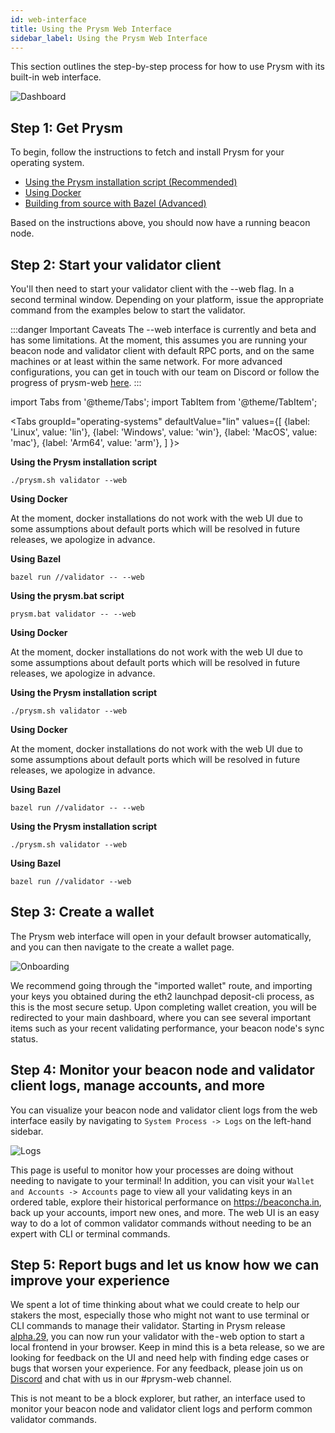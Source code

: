```yaml
---
id: web-interface
title: Using the Prysm Web Interface
sidebar_label: Using the Prysm Web Interface
---
```


This section outlines the step-by-step process for how to use Prysm with its built-in web interface.

![Dashboard](/img/webdashboard.png "Main Dashboard")

## Step 1: Get Prysm

To begin, follow the instructions to fetch and install Prysm for your operating system.

* [Using the Prysm installation script (Recommended)](/docs/install/install-with-script)
* [Using Docker](/docs/install/install-with-docker)
* [Building from source with Bazel (Advanced)](/docs/install/install-with-bazel)

Based on the instructions above, you should now have a running beacon node.

## Step 2: Start your validator client

You'll then need to start your validator client with the --web flag. In a second terminal window. Depending on your platform, issue the appropriate command from the examples below to start the validator.

:::danger Important Caveats
The --web interface is currently and beta and has some limitations. At the moment, this assumes you are running your beacon node and validator client with default RPC ports, and on the same machines or at least within the same network. For more advanced configurations, you can get in touch with our team on Discord or follow the progress of prysm-web [here](https://github.com/prysmaticlabs/prysm-web-ui).
:::

import Tabs from '@theme/Tabs';
import TabItem from '@theme/TabItem';

<Tabs
  groupId="operating-systems"
  defaultValue="lin"
  values={[
    {label: 'Linux', value: 'lin'},
    {label: 'Windows', value: 'win'},
    {label: 'MacOS', value: 'mac'},
    {label: 'Arm64', value: 'arm'},
  ]
}>
<TabItem value="lin">

**Using the Prysm installation script**

```text
./prysm.sh validator --web
```

**Using Docker**

At the moment, docker installations do not work with the web UI due to some assumptions about default ports which will be resolved in future releases, we apologize in advance.

**Using Bazel**

```text
bazel run //validator -- --web
```

</TabItem>
<TabItem value="win">

**Using the prysm.bat script**

```text
prysm.bat validator -- --web
```

**Using Docker**

At the moment, docker installations do not work with the web UI due to some assumptions about default ports which will be resolved in future releases, we apologize in advance.

</TabItem>
<TabItem value="mac">

**Using the Prysm installation script**

```text
./prysm.sh validator --web
```

**Using Docker**

At the moment, docker installations do not work with the web UI due to some assumptions about default ports which will be resolved in future releases, we apologize in advance.

**Using Bazel**

```text
bazel run //validator -- --web
```

</TabItem>
<TabItem value="arm">

**Using the Prysm installation script**

```text
./prysm.sh validator --web
```

**Using Bazel**

```text
bazel run //validator --web
```

</TabItem>
</Tabs>

## Step 3: Create a wallet

The Prysm web interface will open in your default browser automatically, and you can then navigate to the create a wallet page.

![Onboarding](/img/createawallet.png "Create a Wallet")

We recommend going through the "imported wallet" route, and importing your keys you obtained during the eth2 launchpad deposit-cli process, as this is the most secure setup. Upon completing wallet creation, you will be redirected to your main dashboard, where you can see several important items such as your recent validating performance, your beacon node's sync status.

## Step 4: Monitor your beacon node and validator client logs, manage accounts, and more

You can visualize your beacon node and validator client logs from the web interface easily by navigating to `System Process -> Logs` on the left-hand sidebar.

![Logs](/img/logs.png "Logs")

This page is useful to monitor how your processes are doing without needing to navigate to your terminal! In addition, you can visit your `Wallet and Accounts -> Accounts` page to view all your validating keys in an ordered table, explore their historical performance on https://beaconcha.in, back up your accounts, import new ones, and more. The web UI is an easy way to do a lot of common validator commands without needing to be an expert with CLI or terminal commands.

## Step 5: Report bugs and let us know how we can improve your experience

We spent a lot of time thinking about what we could create to help our stakers the most, especially those who might not want to use terminal or CLI commands to manage their validator. Starting in Prysm release [alpha.29](https://github.com/prysmaticlabs/prysm/releases/tag/v1.0.0-alpha.29), you can now run your validator with the - web option to start a local frontend in your browser. Keep in mind this is a beta release, so we are looking for feedback on the UI and need help with finding edge cases or bugs that worsen your experience. For any feedback, please join us on [Discord](https://discord.com/invite/fCsERUa) and chat with us in our #prysm-web channel.

This is not meant to be a block explorer, but rather, an interface used to monitor your beacon node and validator client logs and perform common validator commands.